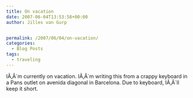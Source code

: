 ```yaml
---
title: On vacation
date: 2007-06-04T13:53:58+00:00
author: Jilles van Gurp


permalink: /2007/06/04/on-vacation/
categories:
  - Blog Posts
tags:
  - traveling
---
```

IÃ‚Â´m currently on vacation. IÃ‚Â´m writing this from a crappy keyboard in a Pans outlet on avenida diagonal in Barcelona. Due to keyboard, IÃ‚Â´ll keep it short.